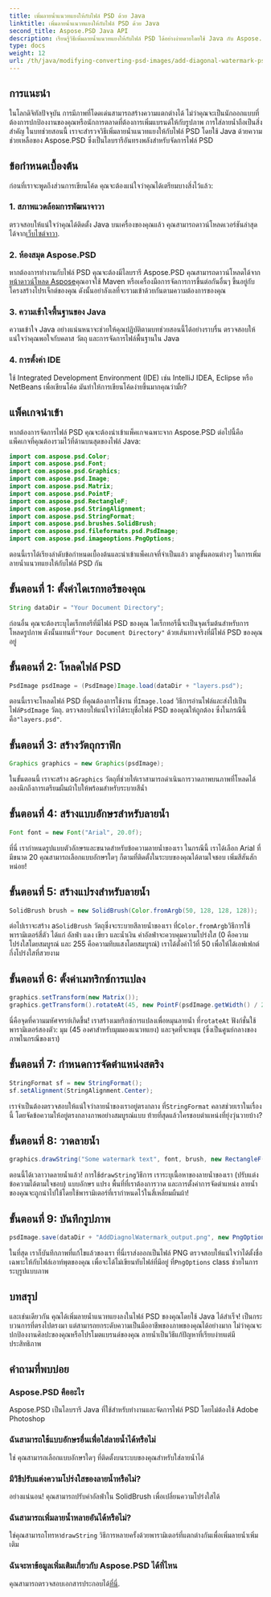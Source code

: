 ```yaml
---
title: เพิ่มลายน้ำแนวทแยงให้กับไฟล์ PSD ด้วย Java
linktitle: เพิ่มลายน้ำแนวทแยงให้กับไฟล์ PSD ด้วย Java
second_title: Aspose.PSD Java API
description: เรียนรู้วิธีเพิ่มลายน้ำแนวทแยงให้กับไฟล์ PSD ได้อย่างง่ายดายโดยใช้ Java กับ Aspose.PSD คำแนะนำทีละขั้นตอนเพื่อปรับปรุงภาพของคุณอย่างมั่นใจ
type: docs
weight: 12
url: /th/java/modifying-converting-psd-images/add-diagonal-watermark-psd-files/
---
```

## การแนะนำ
ในโลกดิจิทัลปัจจุบัน การมีภาพที่โดดเด่นสามารถสร้างความแตกต่างได้ ไม่ว่าคุณจะเป็นนักออกแบบที่ต้องการปกป้องงานของคุณหรือนักการตลาดที่ต้องการเพิ่มแบรนด์ให้กับรูปภาพ การใส่ลายน้ำถือเป็นสิ่งสำคัญ ในบทช่วยสอนนี้ เราจะสำรวจวิธีเพิ่มลายน้ำแนวทแยงให้กับไฟล์ PSD โดยใช้ Java ด้วยความช่วยเหลือของ Aspose.PSD ซึ่งเป็นไลบรารีอันทรงพลังสำหรับจัดการไฟล์ PSD
## ข้อกำหนดเบื้องต้น
ก่อนที่เราจะพูดถึงส่วนการเขียนโค้ด คุณจะต้องแน่ใจว่าคุณได้เตรียมบางสิ่งไว้แล้ว:
### 1. สภาพแวดล้อมการพัฒนาจาวา
 ตรวจสอบให้แน่ใจว่าคุณได้ติดตั้ง Java บนเครื่องของคุณแล้ว คุณสามารถดาวน์โหลดเวอร์ชันล่าสุดได้จาก[เว็บไซต์จาวา](https://www.oracle.com/java/technologies/javase-jdk11-downloads.html).
### 2. ห้องสมุด Aspose.PSD
 หากต้องการทำงานกับไฟล์ PSD คุณจะต้องมีไลบรารี Aspose.PSD คุณสามารถดาวน์โหลดได้จาก[หน้าดาวน์โหลด Aspose](https://releases.aspose.com/psd/java/)คุณอาจใช้ Maven หรือเครื่องมือการจัดการการขึ้นต่อกันอื่นๆ ขึ้นอยู่กับโครงสร้างโปรเจ็กต์ของคุณ ดังนั้นอย่าลังเลที่จะรวมเข้าด้วยกันตามความต้องการของคุณ
### 3. ความเข้าใจพื้นฐานของ Java
ความเข้าใจ Java อย่างแน่นหนาจะช่วยให้คุณปฏิบัติตามบทช่วยสอนนี้ได้อย่างราบรื่น ตรวจสอบให้แน่ใจว่าคุณพอใจกับคลาส วัตถุ และการจัดการไฟล์พื้นฐานใน Java
### 4. การตั้งค่า IDE
ใช้ Integrated Development Environment (IDE) เช่น IntelliJ IDEA, Eclipse หรือ NetBeans เพื่อเขียนโค้ด มันทำให้การเขียนโค้ดง่ายขึ้นมากคุณว่ามั้ย?
## แพ็คเกจนำเข้า
หากต้องการจัดการไฟล์ PSD คุณจะต้องนำเข้าแพ็คเกจเฉพาะจาก Aspose.PSD ต่อไปนี้คือแพ็คเกจที่คุณต้องรวมไว้ที่ด้านบนสุดของไฟล์ Java:
```java
import com.aspose.psd.Color;
import com.aspose.psd.Font;
import com.aspose.psd.Graphics;
import com.aspose.psd.Image;
import com.aspose.psd.Matrix;
import com.aspose.psd.PointF;
import com.aspose.psd.RectangleF;
import com.aspose.psd.StringAlignment;
import com.aspose.psd.StringFormat;
import com.aspose.psd.brushes.SolidBrush;
import com.aspose.psd.fileformats.psd.PsdImage;
import com.aspose.psd.imageoptions.PngOptions;
```
ตอนนี้เราได้เรียงลำดับข้อกำหนดเบื้องต้นและนำเข้าแพ็คเกจที่จำเป็นแล้ว มาดูขั้นตอนต่างๆ ในการเพิ่มลายน้ำแนวทแยงให้กับไฟล์ PSD กัน
## ขั้นตอนที่ 1: ตั้งค่าไดเรกทอรีของคุณ
```java
String dataDir = "Your Document Directory";
```
ก่อนอื่น คุณจะต้องระบุไดเร็กทอรีที่มีไฟล์ PSD ของคุณ ไดเร็กทอรีนี้จะเป็นจุดเริ่มต้นสำหรับการโหลดรูปภาพ ดังนั้นแทนที่`"Your Document Directory"` ด้วยเส้นทางจริงที่มีไฟล์ PSD ของคุณอยู่
## ขั้นตอนที่ 2: โหลดไฟล์ PSD
```java
PsdImage psdImage = (PsdImage)Image.load(dataDir + "layers.psd");
```
 ตอนนี้เราจะโหลดไฟล์ PSD ที่คุณต้องการใช้งาน ที่`Image.load` วิธีการอ่านไฟล์และส่งไปเป็นไฟล์`PsdImage` วัตถุ. ตรวจสอบให้แน่ใจว่าได้ระบุชื่อไฟล์ PSD ของคุณให้ถูกต้อง ซึ่งในกรณีนี้คือ`"layers.psd"`.
## ขั้นตอนที่ 3: สร้างวัตถุกราฟิก
```java
Graphics graphics = new Graphics(psdImage);
```
 ในขั้นตอนนี้ เราจะสร้าง a`Graphics` วัตถุที่ช่วยให้เราสามารถดำเนินการวาดภาพบนภาพที่โหลดได้ ลองนึกถึงการเตรียมผืนผ้าใบให้พร้อมสำหรับระบายสีน้ำ
## ขั้นตอนที่ 4: สร้างแบบอักษรสำหรับลายน้ำ
```java
Font font = new Font("Arial", 20.0f);
```
ที่นี่ เรากำหนดรูปแบบตัวอักษรและขนาดสำหรับข้อความลายน้ำของเรา ในกรณีนี้ เราได้เลือก Arial ที่มีขนาด 20 คุณสามารถเลือกแบบอักษรใดๆ ก็ตามที่ติดตั้งในระบบของคุณได้ตามใจชอบ เพิ่มสีสันสักหน่อย!
## ขั้นตอนที่ 5: สร้างแปรงสำหรับลายน้ำ
```java
SolidBrush brush = new SolidBrush(Color.fromArgb(50, 128, 128, 128));
```
 ต่อไปเราจะสร้าง a`SolidBrush` วัตถุซึ่งจะระบายสีลายน้ำของเรา ที่`Color.fromArgb`วิธีการใช้พารามิเตอร์สี่ตัว ได้แก่ อัลฟ่า แดง เขียว และน้ำเงิน ค่าอัลฟ่าจะควบคุมความโปร่งใส (0 คือความโปร่งใสโดยสมบูรณ์ และ 255 คือความทึบแสงโดยสมบูรณ์) เราได้ตั้งค่าไว้ที่ 50 เพื่อให้ได้เอฟเฟกต์กึ่งโปร่งใสที่สวยงาม
## ขั้นตอนที่ 6: ตั้งค่าเมทริกซ์การแปลง
```java
graphics.setTransform(new Matrix());
graphics.getTransform().rotateAt(45, new PointF(psdImage.getWidth() / 2, psdImage.getHeight() / 2));
```
 นี่คือจุดที่ความมหัศจรรย์เกิดขึ้น! เราสร้างเมทริกซ์การแปลงเพื่อหมุนลายน้ำ ที่`rotateAt` ฟังก์ชั่นใช้พารามิเตอร์สองตัว: มุม (45 องศาสำหรับมุมมองแนวทแยง) และจุดที่จะหมุน (ซึ่งเป็นศูนย์กลางของภาพในกรณีของเรา)
## ขั้นตอนที่ 7: กำหนดการจัดตำแหน่งสตริง
```java
StringFormat sf = new StringFormat();
sf.setAlignment(StringAlignment.Center);
```
 เราจำเป็นต้องตรวจสอบให้แน่ใจว่าลายน้ำของเราอยู่ตรงกลาง ที่`StringFormat` คลาสช่วยเราในเรื่องนี้ โดยจัดข้อความให้อยู่ตรงกลางภาพอย่างสมบูรณ์แบบ ท้ายที่สุดแล้วใครชอบตำแหน่งที่ยุ่งวุ่นวายบ้าง?
## ขั้นตอนที่ 8: วาดลายน้ำ
```java
graphics.drawString("Some watermark text", font, brush, new RectangleF(0, psdImage.getHeight() / 2, psdImage.getWidth(), psdImage.getHeight() / 2), sf);
```
 ตอนนี้ได้เวลาวาดลายน้ำแล้ว! การใช้`drawString`วิธีการ เราระบุเนื้อหาของลายน้ำของเรา (ปรับแต่งข้อความได้ตามใจชอบ) แบบอักษร แปรง พื้นที่ที่เราต้องการวาด และการตั้งค่าการจัดตำแหน่ง ลายน้ำของคุณจะถูกนำไปใช้โดยใช้พารามิเตอร์ที่เรากำหนดไว้ในสี่เหลี่ยมผืนผ้า!
## ขั้นตอนที่ 9: บันทึกรูปภาพ
```java
psdImage.save(dataDir + "AddDiagnolWatermark_output.png", new PngOptions());
```
 ในที่สุด เราก็บันทึกภาพที่แก้ไขแล้วของเรา ที่นี่เราส่งออกเป็นไฟล์ PNG ตรวจสอบให้แน่ใจว่าได้ตั้งชื่อเฉพาะให้กับไฟล์เอาท์พุตของคุณ เพื่อจะได้ไม่เขียนทับไฟล์ที่มีอยู่ ที่`PngOptions` class ช่วยในการระบุรูปแบบภาพ
## บทสรุป
และเช่นเดียวกัน คุณได้เพิ่มลายน้ำแนวทแยงลงในไฟล์ PSD ของคุณโดยใช้ Java ได้สำเร็จ! เป็นกระบวนการที่ตรงไปตรงมา แต่สามารถยกระดับความเป็นมืออาชีพของภาพของคุณได้อย่างมาก ไม่ว่าคุณจะปกป้องงานศิลปะของคุณหรือโปรโมตแบรนด์ของคุณ ลายน้ำเป็นวิธีแก้ปัญหาที่เรียบง่ายแต่มีประสิทธิภาพ

## คำถามที่พบบ่อย
### Aspose.PSD คืออะไร
Aspose.PSD เป็นไลบรารี Java ที่ใช้สำหรับทำงานและจัดการไฟล์ PSD โดยไม่ต้องใช้ Adobe Photoshop
### ฉันสามารถใช้แบบอักษรอื่นเพื่อใส่ลายน้ำได้หรือไม่
ใช่ คุณสามารถเลือกแบบอักษรใดๆ ที่ติดตั้งบนระบบของคุณสำหรับใส่ลายน้ำได้
### มีวิธีปรับแต่งความโปร่งใสของลายน้ำหรือไม่?
อย่างแน่นอน! คุณสามารถปรับค่าอัลฟ่าใน SolidBrush เพื่อเปลี่ยนความโปร่งใสได้
### ฉันสามารถเพิ่มลายน้ำหลายอันได้หรือไม่?
 ใช่คุณสามารถโทรหา`drawString` วิธีการหลายครั้งด้วยพารามิเตอร์ที่แตกต่างกันเพื่อเพิ่มลายน้ำเพิ่มเติม
### ฉันจะหาข้อมูลเพิ่มเติมเกี่ยวกับ Aspose.PSD ได้ที่ไหน
 คุณสามารถตรวจสอบเอกสารประกอบได้[ที่นี่](https://reference.aspose.com/psd/java/).